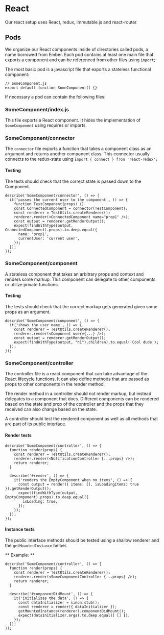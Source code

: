 # React

Our react setup uses React, redux, Immutable.js and react-router.

## Pods

We organize our React components inside of directories called pods, a name borrowed
from Ember. Each pod contains at least one main file that exports a component and
can be referenced from other files using `import`;

The most basic pod is a javascript file that exports a stateless functional component:

```
// SomeComponent.js
export default function SomeComponent() {}
```

If necessary a pod can contain the following files:

### SomeComponent/index.js

This file exports a React component. It hides the implementation of `SomeComponent`
using requires or imports.

### SomeComponent/connector

The `connector` file exports a function that takes a component class as an argument
and returns another component class. This connector usually connects to the redux-state
using `import { connect } from 'react-redux';`

#### Testing

The tests should check that the correct state is passed down to the Component.

```
describe('SomeComponent/connector', () => {
  it('passes the current user to the component', () => {
    function TestComponent(props) {}
    const ConnectedComponent = connector(TestComponent);
    const renderer = TestUtils.createRenderer();
    renderer.render(<ConnectedComponent name="prop1" />);
    const output = renderer.getRenderOutput();
    expect(findWithType(output, ConnectedComponent).props).to.deep.equal({
      name: 'prop1',
      currentUser: 'current user',
    });
  });
});
```

### SomeComponent/component

A stateless component that takes an arbitrary props and context and renders some markup.
This component can delegate to other components or utilize private functions.

#### Testing

The tests should check that the correct markup gets generated given some props as
an argument.

```
describe('SomeComponent/component', () => {
  it('shows the user name', () => {
    const renderer = TestUtils.createRenderer();
    renderer.render(<Component user={...} />);
    const output = renderer.getRenderOutput();
    expect(findWithType(output, "h1").children).to.equal('Cool dude');
  });
});
```


### SomeComponent/controller

The controller file is a react component that can take advantage of the React lifecycle
functions. It can also define methods that are passed as props to other components
in the render method.

The render method in a controller should not render markup, but instead delegates
to a component that does. Different components can be rendered based on
the state and prop of the controller and the props that they received can
also change based on the state.

A controller should test the rendered component as well as all methods that are
part of its public interface.

#### Render tests

```
describe('SomeComponent/controller', () => {
  function render(props) {
    const renderer = TestUtils.createRenderer();
    renderer.render(<NotificationController {...props} />);
    return renderer;
  }

  describe('#render', () => {
    it('renders the EmptyComponent when no items', () => {
      const output = render({ items: [], isLoadingItems: true }).getRenderOutput();
      expect(findWithType(output, EmptyComponent).props).to.deep.equal({
        isLoading: true,
      });
    });
  });
});
```

#### Instance tests

The public interface methods should be tested using a shallow renderer and the
`getMountedInstance` helper.

** Example: **

```
describe('SomeComponent/controller', () => {
  function render(props) {
    const renderer = TestUtils.createRenderer();
    renderer.render(<SomeComponentController {...props} />);
    return renderer;
  }

  describe('#componentDidMount', () => {
    it('initializes the data', () => {
      const dataInitializer = sinon.stub();
      const renderer = render({ dataInitializer });
      getMountedInstance(renderer).componentDidMount();
      expect(dataInitializer.args).to.deep.equal([ [] ]);
    });
  });
});
```
